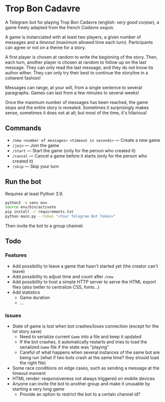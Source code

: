 # Trop Bon Cadavre

A Telegram bot for playing Trop Bon Cadavre (english: *very good corpse*), a game freely adapted from the french *Cadavre exquis*.

A game is instanciated with at least two players, a given number of messages and a *timeout* (maximum allowed time each turn).
Participants can agree or not on a theme for a story.

A first player is chosen at random to write the beginning of the story.
Then, each turn, another player is chosen at random to follow up on the last message.
They can only read the last message, and they do not know its author either. They can only try their best to continue the storyline in a coherent fashion!

Messages can range, at your will, from a single sentence to several paragraphs.
Games can last from a few minutes to several weeks!

Once the maximum number of messages has been reached, the game stops and the entire story is revealed.
Sometimes it surprisingly makes sense, sometimes it does not at all; but most of the time, it's hilarious!

## Commands

* `/new <number of messages> <timeout in seconds>` — Create a new game
* `/join` — Join the game
* `/start` — Start the game (only for the person who created it)
* `/cancel` — Cancel a game before it starts (only for the person who created it)
* `/skip` — Skip your turn

## Run the bot

Requires at least Python 3.9.

```bash
python3 -m venv env
source env/bin/activate
pip install -r requirements.txt
python main.py --token "<Your Telegram Bot Token>"
```

Then invite the bot to a group channel.

## Todo

### Features

* Add possibility to leave a game that hasn't started yet (the creator can't leave)
* Add possibility to adjust time and count after `/new`
* Add possibility to host a simple HTTP server to serve the HTML export files (also better to centralize CSS, fonts...)
* Add statistics
  * Game duration
  * ...

### Issues

* State of game is lost when bot crashes/loses connection (except for the txt story save)
  * Need to serialize current `Game` into a file and keep it updated
  * If the bot crashes, it automatically restarts and tries to load the serialized `Game` file if the state was "playing"
  * Careful of what happens when several instances of the same bot are being run (what if two bots crash at the same time? they should load the right file)
* Some race conditions on edge cases, such as sending a message at the timeout moment
* HTML render: responsiveness not always triggered on mobile devices
* Anyone can invite the bot to another group and make it unusable by starting a very long game
  * Provide an option to restrict the bot to a certain channel id?
